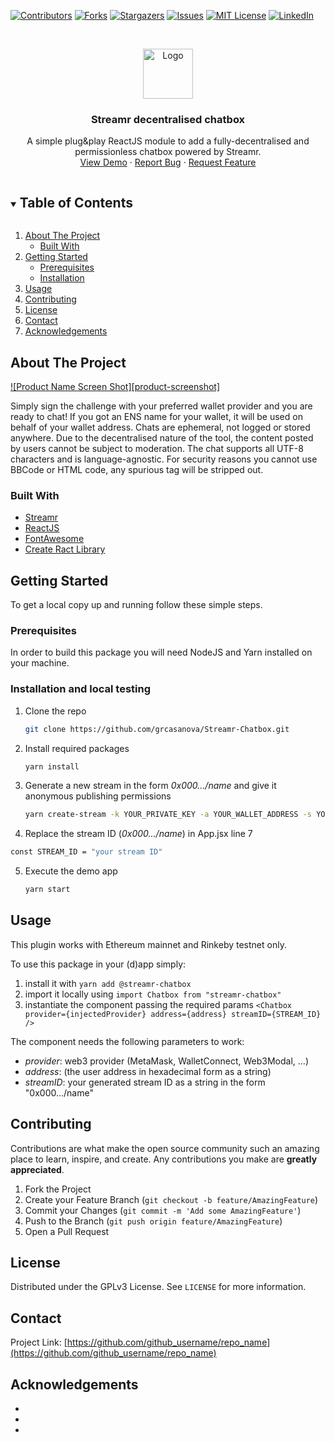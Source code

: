 <!--
*** Thanks for checking out the Best-README-Template. If you have a suggestion
*** that would make this better, please fork the repo and create a pull request
*** or simply open an issue with the tag "enhancement".
*** Thanks again! Now go create something AMAZING! :D
***
***
***
*** To avoid retyping too much info. Do a search and replace for the following:
*** github_username, repo_name, twitter_handle, email, project_title, project_description
-->



<!-- PROJECT SHIELDS -->
<!--
*** I'm using markdown "reference style" links for readability.
*** Reference links are enclosed in brackets [ ] instead of parentheses ( ).
*** See the bottom of this document for the declaration of the reference variables
*** for contributors-url, forks-url, etc. This is an optional, concise syntax you may use.
*** https://www.markdownguide.org/basic-syntax/#reference-style-links
-->
[![Contributors][contributors-shield]][contributors-url]
[![Forks][forks-shield]][forks-url]
[![Stargazers][stars-shield]][stars-url]
[![Issues][issues-shield]][issues-url]
[![MIT License][license-shield]][license-url]
[![LinkedIn][linkedin-shield]][linkedin-url]



<!-- PROJECT LOGO -->
<br />
<p align="center">
  <a href="https://github.com/github_username/repo_name">
    <img src="images/logo.png" alt="Logo" width="80" height="80">
  </a>

  <h3 align="center">Streamr decentralised chatbox</h3>

  <p align="center">
    A simple plug&play ReactJS module to add a fully-decentralised and permissionless chatbox powered by Streamr.
    <br />
    <a href="https://github.com/github_username/repo_name">View Demo</a>
    ·
    <a href="https://github.com/github_username/repo_name/issues">Report Bug</a>
    ·
    <a href="https://github.com/github_username/repo_name/issues">Request Feature</a>
  </p>
</p>


<!-- TABLE OF CONTENTS -->
<details open="open">
  <summary><h2 style="display: inline-block">Table of Contents</h2></summary>
  <ol>
    <li>
      <a href="#about-the-project">About The Project</a>
      <ul>
        <li><a href="#built-with">Built With</a></li>
      </ul>
    </li>
    <li>
      <a href="#getting-started">Getting Started</a>
      <ul>
        <li><a href="#prerequisites">Prerequisites</a></li>
        <li><a href="#installation">Installation</a></li>
      </ul>
    </li>
    <li><a href="#usage">Usage</a></li>
    <li><a href="#contributing">Contributing</a></li>
    <li><a href="#license">License</a></li>
    <li><a href="#contact">Contact</a></li>
    <li><a href="#acknowledgements">Acknowledgements</a></li>
  </ol>
</details>


<!-- ABOUT THE PROJECT -->
## About The Project

[![Product Name Screen Shot][product-screenshot]](https://example.com)

Simply sign the challenge with your preferred wallet provider and you are ready to chat!
If you got an ENS name for your wallet, it will be used on behalf of your wallet address. Chats are ephemeral, not logged or stored anywhere. Due to the decentralised nature of the tool, the content posted by users cannot be subject to moderation.
The chat supports all UTF-8 characters and is language-agnostic. For security reasons you cannot use BBCode or HTML code, any spurious tag will be stripped out.

### Built With

* [Streamr](https://streamr.network/)
* [ReactJS](https://reactjs.org/)
* [FontAwesome](https://fontawesome.com/)
* [Create Ract Library](create-react-library)

<!-- GETTING STARTED -->
## Getting Started

To get a local copy up and running follow these simple steps.

### Prerequisites

In order to build this package you will need NodeJS and Yarn installed on your machine.

### Installation and local testing

1. Clone the repo
   ```sh
   git clone https://github.com/grcasanova/Streamr-Chatbox.git
   ```
2. Install required packages
   ```sh
   yarn install
   ```
3. Generate a new stream in the form *0x000.../name* and give it anonymous publishing permissions
   ```sh
   yarn create-stream -k YOUR_PRIVATE_KEY -a YOUR_WALLET_ADDRESS -s YOUR_STREAM_NAME
   ```
4. Replace the stream ID (*0x000.../name*) in App.jsx line 7
  ```sh
  const STREAM_ID = "your stream ID"
  ```
5. Execute the demo app
   ```sh
   yarn start
   ```

<!-- USAGE EXAMPLES -->
## Usage

This plugin works with Ethereum mainnet and Rinkeby testnet only.

To use this package in your (d)app simply:
1. install it with `yarn add @streamr-chatbox` 
2. import it locally using `import Chatbox from "streamr-chatbox"`
3. instantiate the component passing the required params `<Chatbox provider={injectedProvider} address={address} streamID={STREAM_ID} />`

The component needs the following parameters to work:
* *provider*: web3 provider (MetaMask, WalletConnect, Web3Modal, ...)
* *address*: (the user address in hexadecimal form as a string)
* *streamID*: your generated stream ID as a string in the form "0x000.../name"

<!-- CONTRIBUTING -->
## Contributing

Contributions are what make the open source community such an amazing place to learn, inspire, and create. Any contributions you make are **greatly appreciated**.

1. Fork the Project
2. Create your Feature Branch (`git checkout -b feature/AmazingFeature`)
3. Commit your Changes (`git commit -m 'Add some AmazingFeature'`)
4. Push to the Branch (`git push origin feature/AmazingFeature`)
5. Open a Pull Request


<!-- LICENSE -->
## License

Distributed under the GPLv3 License. See `LICENSE` for more information.


<!-- CONTACT -->
## Contact


Project Link: [https://github.com/github_username/repo_name](https://github.com/github_username/repo_name)



<!-- ACKNOWLEDGEMENTS -->
## Acknowledgements

* []()
* []()
* []()



<!-- MARKDOWN LINKS & IMAGES -->
<!-- https://www.markdownguide.org/basic-syntax/#reference-style-links -->
[contributors-shield]: https://img.shields.io/github/contributors/github_username/repo.svg?style=for-the-badge
[contributors-url]: https://github.com/github_username/repo_name/graphs/contributors
[forks-shield]: https://img.shields.io/github/forks/github_username/repo.svg?style=for-the-badge
[forks-url]: https://github.com/github_username/repo_name/network/members
[stars-shield]: https://img.shields.io/github/stars/github_username/repo.svg?style=for-the-badge
[stars-url]: https://github.com/github_username/repo_name/stargazers
[issues-shield]: https://img.shields.io/github/issues/github_username/repo.svg?style=for-the-badge
[issues-url]: https://github.com/github_username/repo_name/issues
[license-shield]: https://img.shields.io/github/license/github_username/repo.svg?style=for-the-badge
[license-url]: https://github.com/github_username/repo_name/blob/master/LICENSE.txt
[linkedin-shield]: https://img.shields.io/badge/-LinkedIn-black.svg?style=for-the-badge&logo=linkedin&colorB=555
[linkedin-url]: https://linkedin.com/in/github_username